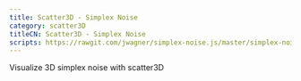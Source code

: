 ```yaml
---
title: Scatter3D - Simplex Noise
category: scatter3D
titleCN: Scatter3D - Simplex Noise
scripts: https://rawgit.com/jwagner/simplex-noise.js/master/simplex-noise.js,http://echarts.baidu.com/resource/echarts-gl-latest/dist/echarts-gl.min.js
---
```

Visualize 3D simplex noise with scatter3D

